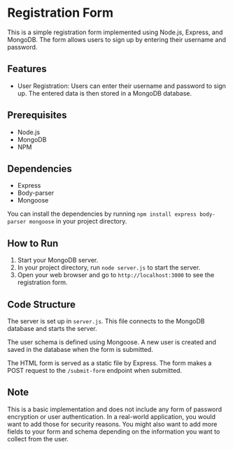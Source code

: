 # Registration Form

This is a simple registration form implemented using Node.js, Express, and MongoDB. The form allows users to sign up by entering their username and password.

## Features

- User Registration: Users can enter their username and password to sign up. The entered data is then stored in a MongoDB database.

## Prerequisites

- Node.js
- MongoDB
- NPM

## Dependencies

- Express
- Body-parser
- Mongoose

You can install the dependencies by running `npm install express body-parser mongoose` in your project directory.

## How to Run

1. Start your MongoDB server.
2. In your project directory, run `node server.js` to start the server.
3. Open your web browser and go to `http://localhost:3000` to see the registration form.

## Code Structure

The server is set up in `server.js`. This file connects to the MongoDB database and starts the server.

The user schema is defined using Mongoose. A new user is created and saved in the database when the form is submitted.

The HTML form is served as a static file by Express. The form makes a POST request to the `/submit-form` endpoint when submitted.

## Note

This is a basic implementation and does not include any form of password encryption or user authentication. In a real-world application, you would want to add those for security reasons. You might also want to add more fields to your form and schema depending on the information you want to collect from the user.
